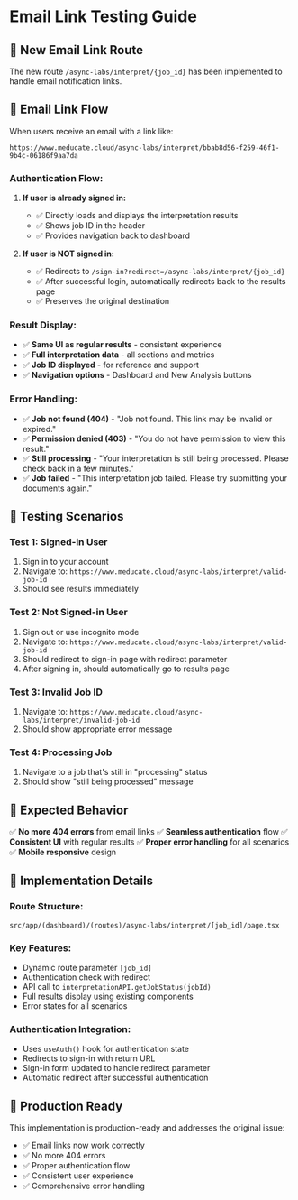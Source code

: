 # Email Link Testing Guide

## 🔗 **New Email Link Route**

The new route `/async-labs/interpret/{job_id}` has been implemented to handle email notification links.

## 📧 **Email Link Flow**

When users receive an email with a link like:
```
https://www.meducate.cloud/async-labs/interpret/bbab8d56-f259-46f1-9b4c-06186f9aa7da
```

### **Authentication Flow:**

1. **If user is already signed in:**
   - ✅ Directly loads and displays the interpretation results
   - ✅ Shows job ID in the header
   - ✅ Provides navigation back to dashboard

2. **If user is NOT signed in:**
   - ✅ Redirects to `/sign-in?redirect=/async-labs/interpret/{job_id}`
   - ✅ After successful login, automatically redirects back to the results page
   - ✅ Preserves the original destination

### **Result Display:**

- ✅ **Same UI as regular results** - consistent experience
- ✅ **Full interpretation data** - all sections and metrics
- ✅ **Job ID displayed** - for reference and support
- ✅ **Navigation options** - Dashboard and New Analysis buttons

### **Error Handling:**

- ✅ **Job not found (404)** - "Job not found. This link may be invalid or expired."
- ✅ **Permission denied (403)** - "You do not have permission to view this result."
- ✅ **Still processing** - "Your interpretation is still being processed. Please check back in a few minutes."
- ✅ **Job failed** - "This interpretation job failed. Please try submitting your documents again."

## 🧪 **Testing Scenarios**

### **Test 1: Signed-in User**
1. Sign in to your account
2. Navigate to: `https://www.meducate.cloud/async-labs/interpret/valid-job-id`
3. Should see results immediately

### **Test 2: Not Signed-in User**
1. Sign out or use incognito mode
2. Navigate to: `https://www.meducate.cloud/async-labs/interpret/valid-job-id`
3. Should redirect to sign-in page with redirect parameter
4. After signing in, should automatically go to results page

### **Test 3: Invalid Job ID**
1. Navigate to: `https://www.meducate.cloud/async-labs/interpret/invalid-job-id`
2. Should show appropriate error message

### **Test 4: Processing Job**
1. Navigate to a job that's still in "processing" status
2. Should show "still being processed" message

## 🎯 **Expected Behavior**

✅ **No more 404 errors** from email links
✅ **Seamless authentication** flow
✅ **Consistent UI** with regular results
✅ **Proper error handling** for all scenarios
✅ **Mobile responsive** design

## 🔧 **Implementation Details**

### **Route Structure:**
```
src/app/(dashboard)/(routes)/async-labs/interpret/[job_id]/page.tsx
```

### **Key Features:**
- Dynamic route parameter `[job_id]`
- Authentication check with redirect
- API call to `interpretationAPI.getJobStatus(jobId)`
- Full results display using existing components
- Error states for all scenarios

### **Authentication Integration:**
- Uses `useAuth()` hook for authentication state
- Redirects to sign-in with return URL
- Sign-in form updated to handle redirect parameter
- Automatic redirect after successful authentication

## 📱 **Production Ready**

This implementation is production-ready and addresses the original issue:
- ✅ Email links now work correctly
- ✅ No more 404 errors
- ✅ Proper authentication flow
- ✅ Consistent user experience
- ✅ Comprehensive error handling 